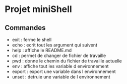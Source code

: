 # Projet miniShell

## Commandes

 * exit		: ferme le shell
 * echo		: ecrit tout les argument qui suivent
 * help		: affiche le README.md
 * cd		: permet de changer de fichier de travaille
 * pwd		: donne le chemin du fichier de travaille actuelle
 * env		: affiche tout les variable d environnement
 * export	: export une variable dans l environnement
 * unset	: detruie une variable de l environnement
